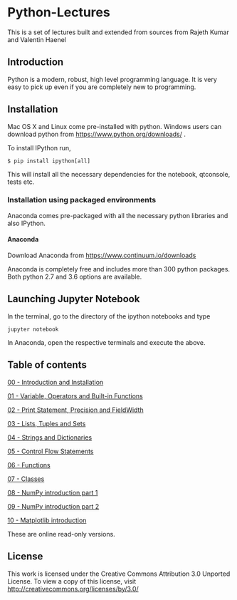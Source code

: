 
# Python-Lectures  

This is a set of lectures built and extended from sources from Rajeth Kumar and Valentin Haenel

## Introduction

Python is a modern, robust, high level programming language. It is very easy to pick up even if you are completely new to programming.

## Installation

Mac OS X and Linux come pre-installed with python. Windows users can download python from https://www.python.org/downloads/ .

To install IPython run,

    $ pip install ipython[all]
    
This will install all the necessary dependencies for the notebook, qtconsole, tests etc.

### Installation using packaged environments

Anaconda comes pre-packaged with all the necessary python libraries and also IPython.

#### Anaconda

Download Anaconda from https://www.continuum.io/downloads

Anaconda is completely free and includes more than 300 python packages. Both python 2.7 and 3.6 options are available.


## Launching Jupyter Notebook

In the terminal, go to the directory of the ipython notebooks and type

    jupyter notebook

In Anaconda, open the respective terminals and execute the above.


## Table of contents



[00 - Introduction and Installation](http://nbviewer.ipython.org/github/cwallraven/Python-Lectures/blob/master/00.ipynb)


[01 - Variable, Operators and Built-in Functions](http://nbviewer.ipython.org/github/cwallraven/Python-Lectures/blob/master/01.ipynb)


[02 - Print Statement, Precision and FieldWidth](http://nbviewer.ipython.org/github/cwallraven/Python-Lectures/blob/master/02.ipynb)


[03 - Lists, Tuples and Sets](http://nbviewer.ipython.org/github/cwallraven/Python-Lectures/blob/master/03.ipynb)


[04 - Strings and Dictionaries](http://nbviewer.ipython.org/github/cwallraven/Python-Lectures/blob/master/04.ipynb)


[05 - Control Flow Statements](http://nbviewer.ipython.org/github/cwallraven/Python-Lectures/blob/master/05.ipynb)


[06 - Functions](http://nbviewer.ipython.org/github/cwallraven/Python-Lectures/blob/master/06.ipynb)


[07 - Classes](http://nbviewer.ipython.org/github/cwallraven/Python-Lectures/blob/master/07.ipynb)


[08 - NumPy introduction part 1](http://nbviewer.ipython.org/github/cwallraven/Python-Lectures/blob/master/08.ipynb)


[09 - NumPy introduction part 2](http://nbviewer.ipython.org/github/cwallraven/Python-Lectures/blob/master/09.ipynb)


[10 - Matplotlib introduction](http://nbviewer.ipython.org/github/cwallraven/Python-Lectures/blob/master/10.ipynb)


These are online read-only versions.

## License

This work is licensed under the Creative Commons Attribution 3.0 Unported License. To view a copy of this license, visit http://creativecommons.org/licenses/by/3.0/
